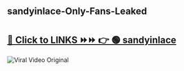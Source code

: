 
 ## sandyinlace-Only-Fans-Leaked

# <h2><a href="https://clipsfans.com/sandyinlace&ref=git">🔗 Click to LINKS ⏩⏩ 👉 🟢 sandyinlace </a></h2>

<a href="https://clipsfans.com/sandyinlace&ref=git" rel="nofollow" data-target="animated-image.originalLink"><img src="https://i.ibb.co.com/xMMVF88/686577567.gif" alt="Viral Video Original" style="max-width: 100%; display: inline-block;" data-target="animated-image.originalImage"></a>
